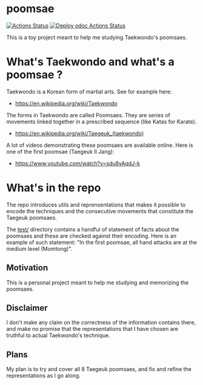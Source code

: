 # poomsae

[![Actions Status](https://github.com/mbarbin/poomsae/workflows/CI/badge.svg)](https://github.com/mbarbin/poomsae/actions/workflows/ci.yml)
[![Deploy odoc Actions Status](https://github.com/mbarbin/poomsae/workflows/Deploy-odoc/badge.svg)](https://github.com/mbarbin/poomsae/actions/workflows/deploy-odoc.yml)

This is a toy project meant to help me studying Taekwondo's poomsaes.

# What's Taekwondo and what's a poomsae ?

Taekwondo is a Korean form of martial arts. See for example here:

- https://en.wikipedia.org/wiki/Taekwondo

The forms in Taekwondo are called Poomsaes. They are series of
movements linked together in a prescribed sequence (like Katas for
Karate).

- https://en.wikipedia.org/wiki/Taegeuk_(taekwondo)

A lot of videos demonstrating these poomsaes are available online. Here
is one of the first poomsae (Taegeuk Il Jang):

- https://www.youtube.com/watch?v=sdu8vAqdJ-k

# What's in the repo

The repo introduces utils and reprensentations that makes it possible
to encode the techniques and the consecutive movements that constitute
the Taegeuk poomsaes.

The [test/](test/) directory contains a handful of statement of facts
about the poomsaes and these are checked against their encoding. Here
is an example of such statement: "In the first poomsae, all hand
attacks are at the medium level (Momtong)".

## Motivation

This is a personal project meant to help me studying and memorizing
the poomsaes.

## Disclaimer

I don't make any claim on the correctness of the information contains
there, and make no promise that the representations that I have chosen
are truthful to actual Taekwondo's technique.

## Plans

My plan is to try and cover all 8 Taegeuk poomsaes, and fix and refine
the representations as I go along.
